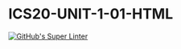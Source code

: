 # ICS20-UNIT-1-01-HTML

[![GitHub's Super Linter](https://github.com/Curtis-Edwards/ICS20-UNIT-1-01-HTML/workflows/GitHub's%20Super%20Linter/badge.svg)](https://github.com/Curtis-Edwards/ICS20-UNIT-1-01-HTML/actions)
